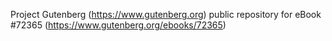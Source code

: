 Project Gutenberg (https://www.gutenberg.org) public repository
for eBook #72365 (https://www.gutenberg.org/ebooks/72365)
